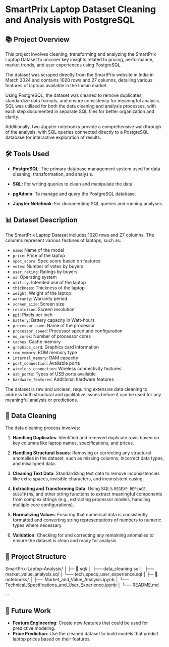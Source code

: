 # SmartPrix Laptop Dataset Cleaning and Analysis with PostgreSQL

## 📚 Project Overview

This project involves cleaning, transforming and analyzing the SmartPrix Laptop Dataset to uncover key insights related to pricing, performance, market trends, and user experiences using PostgreSQL. 

The dataset was scraped directly from the SmartPrix website in India in March 2024 and contains 1020 rows and 27 columns, detailing various features of laptops available in the Indian market.

Using PostgreSQL, the dataset was cleaned to remove duplicates, standardize data formats, and ensure consistency for meaningful analysis. SQL was utilized for both the data cleaning and analysis processes, with each step documented in separate SQL files for better organization and clarity. 

Additionally, two Jupyter notebooks provide a comprehensive walkthrough of the analysis, with SQL queries connected directly to a PostgreSQL database for interactive exploration of results.


## 🛠️ Tools Used

- **PostgreSQL**: The primary database management system used for data cleaning, transformation, and analysis.

- **SQL**: For writing queries to clean and manipulate the data.

- **pgAdmin**: To manage and query the PostgreSQL database.

- **Jupyter Notebook**: For documenting SQL queries and running analyses.


## 📊 Dataset Description

The SmartPrix Laptop Dataset includes 1020 rows and 27 columns. The columns represent various features of laptops, such as:

- `name`: Name of the model
- `price`: Price of the laptop
- `spec_score`: Spec score based on features
- `votes`: Number of votes by buyers
- `user_rating`: Ratings by buyers
- `os`: Operating system
- `utility`: Intended use of the laptop
- `thickness`: Thickness of the laptop
- `weight`: Weight of the laptop
- `warranty`: Warranty period
- `screen_size`: Screen size
- `resolution`: Screen resolution
- `ppi`: Pixels per inch
- `battery`: Battery capacity in Watt-hours
- `processor_name`: Name of the processor
- `processor_speed`: Processor speed and configuration
- `no_cores`: Number of processor cores
- `caches`: Cache memory
- `graphics_card`: Graphics card information
- `rom_memory`: ROM memory type
- `internal_memory`: RAM capacity
- `port_connection`: Available ports
- `wireless_connection`: Wireless connectivity features
- `usb_ports`: Types of USB ports available
- `hardware_features`: Additional hardware features

The dataset is raw and unclean, requiring extensive data cleaning to address both structural and qualitative issues before it can be used for any meaningful analysis or predictions.


## 🧼 Data Cleaning

The data cleaning process involves:

1. **Handling Duplicates**: Identified and removed duplicate rows based on key columns like laptop names, specifications, and prices.

2. **Handling Structural Issues**: Removing or correcting any structural anomalies in the dataset, such as missing columns, incorrect data types, and misaligned data.

3. **Cleaning Text Data**: Standardizing text data to remove inconsistencies like extra spaces, invisible characters, and inconsistent casing.

4. **Extracting and Transforming Data**: Using SQL’s `REGEXP_REPLACE`, `SUBSTRING`, and other string functions to extract meaningful components from complex strings (e.g., extracting processor models, handling multiple core configurations).

5. **Normalizing Values**: Ensuring that numerical data is consistently formatted and converting string representations of numbers to numeric types where necessary.

6. **Validation**: Checking for and correcting any remaining anomalies to ensure the dataset is clean and ready for analysis.


## 📁 Project Structure

SmartPrix-Laptop-Analysis/
│
├─ 📁  sql/
│   ├── data_cleaning.sql
│   ├── market_value_analysis.sql
│   └── tech_specs_user_experience.sql
│
├─ 📁  notebooks/
│   ├── Market_and_Value_Analysis.ipynb
│   └── Technical_Specifications_and_User_Experience.ipynb
│
└── README.md

--




## 🔄 Future Work

- **Feature Engineering**: Create new features that could be used for predictive modeling.
- **Price Prediction**: Use the cleaned dataset to build models that predict laptop prices based on their features.

